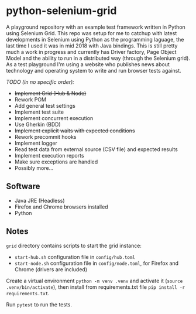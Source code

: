 # python-selenium-grid

A playground repository with an example test framework written in Python using Selenium Grid.
This repo was setup for me to catchup with latest developments in Selenium using Python as the programming laguage, the last time I used it was in mid 2018 with Java bindings. This is still pretty much a work in progress and currently has Driver factory, Page Object Model and the ability to run in a distributed way (through the Selenium grid). As a test playground I'm using a website who publishes news about technology and operating system to write and run browser tests against.

*TODO (in no specific order):*

- ~~Implement Grid (Hub & Node)~~
- Rework POM
- Add general test settings
- Implement test suite
- Implement concurrent execution
- Use Gherkin (BDD)
- ~~Implement explicit waits with expected conditions~~
- Rework precommit hooks
- Implement logger
- Read test data from external source (CSV file) and expected results
- Implement execution reports
- Make sure exceptions are handled
- Possibly more...

## Software

- Java JRE (Headless)
- Firefox and Chrome browsers installed
- Python

## Notes

```grid``` directory contains scripts to start the grid instance:

- ```start-hub.sh``` configuration file in ```config/hub.toml```
- ```start-node.sh``` configuration file in ```config/node.toml```, for Firefox and Chrome (drivers are included)

Create a virtual environment ```python -m venv .venv``` and activate it (```source .venv/bin/activate```), then install from requirements.txt file ```pip install -r requirements.txt```.

Run ```pytest``` to run the tests.
